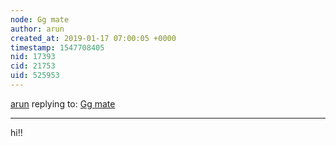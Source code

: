 ```yaml
---
node: Gg mate
author: arun
created_at: 2019-01-17 07:00:05 +0000
timestamp: 1547708405
nid: 17393
cid: 21753
uid: 525953
---
```




[arun](../profile/arun) replying to: [Gg mate](../notes/Chasea9/10-25-2018/gg-mate)

----
 hi!!